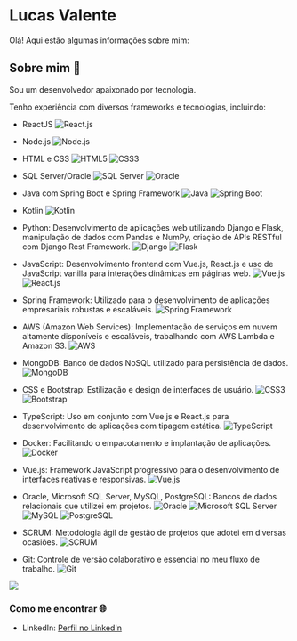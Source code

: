 # Lucas Valente

Olá! Aqui estão algumas informações sobre mim:

## Sobre mim 💫
Sou um desenvolvedor apaixonado por tecnologia.

Tenho experiência com diversos frameworks e tecnologias, incluindo:

- ReactJS
  ![React.js](https://img.shields.io/badge/React-%2320232a.svg?style=for-the-badge&logo=react&logoColor=%2361DAFB)

- Node.js
  ![Node.js](https://img.shields.io/badge/node.js-%2343853D.svg?style=for-the-badge&logo=node.js&logoColor=white)

- HTML e CSS
  ![HTML5](https://img.shields.io/badge/html5-%23E34F26.svg?style=for-the-badge&logo=html5&logoColor=white)
  ![CSS3](https://img.shields.io/badge/css3-%231572B6.svg?style=for-the-badge&logo=css3&logoColor=white)

- SQL Server/Oracle
  ![SQL Server](https://img.shields.io/badge/Microsoft_SQL_Server-CC2927?style=for-the-badge&logo=microsoft-sql-server&logoColor=white)
  ![Oracle](https://img.shields.io/badge/oracle-%23F00000.svg?style=for-the-badge&logo=oracle&logoColor=white)

- Java com Spring Boot e Spring Framework
  ![Java](https://img.shields.io/badge/Java-%23007396.svg?style=for-the-badge&logo=java&logoColor=white)
  ![Spring Boot](https://img.shields.io/badge/Spring_Boot-%236DB33F.svg?style=for-the-badge&logo=spring-boot&logoColor=white)

- Kotlin
  ![Kotlin](https://img.shields.io/badge/Kotlin-%230095D5.svg?style=for-the-badge&logo=kotlin&logoColor=white)

- Python: Desenvolvimento de aplicações web utilizando Django e Flask, manipulação de dados com Pandas e NumPy, criação de APIs RESTful com Django Rest Framework.
  ![Django](https://img.shields.io/badge/django-%23092E20.svg?style=for-the-badge&logo=django&logoColor=white)
  ![Flask](https://img.shields.io/badge/flask-%23000.svg?style=for-the-badge&logo=flask&logoColor=white)

- JavaScript: Desenvolvimento frontend com Vue.js, React.js e uso de JavaScript vanilla para interações dinâmicas em páginas web.
  ![Vue.js](https://img.shields.io/badge/vue.js-%2335495e.svg?style=for-the-badge&logo=vue.js&logoColor=%234fc08d)
  ![React.js](https://img.shields.io/badge/React-%2320232a.svg?style=for-the-badge&logo=react&logoColor=%2361DAFB)

- Spring Framework: Utilizado para o desenvolvimento de aplicações empresariais robustas e escaláveis.
  ![Spring Framework](https://img.shields.io/badge/spring-6DB33F.svg?style=for-the-badge&logo=spring&logoColor=white)

- AWS (Amazon Web Services): Implementação de serviços em nuvem altamente disponíveis e escaláveis, trabalhando com AWS Lambda e Amazon S3.
  ![AWS](https://img.shields.io/badge/AWS-%23FF9900.svg?style=for-the-badge&logo=amazon-aws&logoColor=white)

- MongoDB: Banco de dados NoSQL utilizado para persistência de dados.
  ![MongoDB](https://img.shields.io/badge/MongoDB-%234ea94b.svg?style=for-the-badge&logo=mongodb&logoColor=white)

- CSS e Bootstrap: Estilização e design de interfaces de usuário.
  ![CSS3](https://img.shields.io/badge/css3-%231572B6.svg?style=for-the-badge&logo=css3&logoColor=white)
  ![Bootstrap](https://img.shields.io/badge/bootstrap-%23563D7C.svg?style=for-the-badge&logo=bootstrap&logoColor=white)

- TypeScript: Uso em conjunto com Vue.js e React.js para desenvolvimento de aplicações com tipagem estática.
  ![TypeScript](https://img.shields.io/badge/typescript-%23007ACC.svg?style=for-the-badge&logo=typescript&logoColor=white)

- Docker: Facilitando o empacotamento e implantação de aplicações.
  ![Docker](https://img.shields.io/badge/docker-%230db7ed.svg?style=for-the-badge&logo=docker&logoColor=white)

- Vue.js: Framework JavaScript progressivo para o desenvolvimento de interfaces reativas e responsivas.
  ![Vue.js](https://img.shields.io/badge/vue.js-%2335495e.svg?style=for-the-badge&logo=vue.js&logoColor=%234fc08d)

- Oracle, Microsoft SQL Server, MySQL, PostgreSQL: Bancos de dados relacionais que utilizei em projetos.
  ![Oracle](https://img.shields.io/badge/oracle-%23F00000.svg?style=for-the-badge&logo=oracle&logoColor=white)
  ![Microsoft SQL Server](https://img.shields.io/badge/Microsoft_SQL_Server-CC2927?style=for-the-badge&logo=microsoft-sql-server&logoColor=white)
  ![MySQL](https://img.shields.io/badge/mysql-%2300f.svg?style=for-the-badge&logo=mysql&logoColor=white)
  ![PostgreSQL](https://img.shields.io/badge/PostgreSQL-316192?style=for-the-badge&logo=postgresql&logoColor=white)

- SCRUM: Metodologia ágil de gestão de projetos que adotei em diversas ocasiões.
  ![SCRUM](https://img.shields.io/badge/scrum-%23161616.svg?style=for-the-badge&logo=scrum&logoColor=white)

- Git: Controle de versão colaborativo e essencial no meu fluxo de trabalho.
  ![Git](https://img.shields.io/badge/git-%23F05033.svg?style=for-the-badge&logo=git&logoColor=white)

![](https://komarev.com/ghpvc/?username=Callak95&color=blueviolet)

### Como me encontrar 🌐
- LinkedIn: [Perfil no LinkedIn](https://www.linkedin.com/in/lucas-valente-174365192/)
